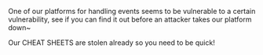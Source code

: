 One of our platforms for handling events seems to be vulnerable to a certain vulnerability, see if you can find it out before an attacker takes our platform down~

Our CHEAT SHEETS are stolen already so you need to be quick!
